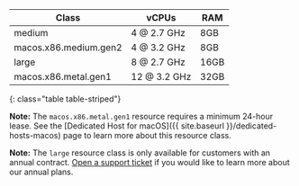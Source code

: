 Class | vCPUs | RAM
---|---|---
medium | 4 @ 2.7 GHz | 8GB
macos.x86.medium.gen2 | 4 @ 3.2 GHz | 8GB
large | 8 @ 2.7 GHz | 16GB
macos.x86.metal.gen1 | 12 @ 3.2 GHz | 32GB
{: class="table table-striped"}

**Note:** The `macos.x86.metal.gen1` resource requires a minimum 24-hour lease. See the [Dedicated Host for macOS]({{ site.baseurl }}/dedicated-hosts-macos) page to learn more about this resource class.

**Note:** The `large` resource class is only available for customers with an annual contract. [Open a support ticket](https://support.circleci.com/hc/en-us/requests/new) if you would like to learn more about our annual plans.
